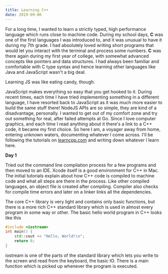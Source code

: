 ```yaml
---
title: Learning C++
date: 2019-09-06
---
```


For a long time, I wanted to learn a strictly typed, high performance language which runs close to machine code. During my school days, **C** was one of the first languages<!-- excerpt --> I was introduced to, and it was unusual to have it during my 7th grade. I had absolutely loved writing short programs that would let you interact with the terminal and process some numbers. **C** was there again during my first year of college, with somewhat advanced concepts like pointers and data structures. I had always been familiar and comfortable with C type syntax and hence learning other languages like Java and JavaScript wasn't a big deal.

Learning JS was like eating candy, though.

JavaScript makes everything so easy that you get hooked to it. During recent times, each time I have tried implementing something in a different language, I have resorted back to JavaScript as it was much more easier to build the same stuff there! NodeJS APIs are so simple, they are kind of a disadvantage, personally. I wanted to get out of my comfort zone and try out something for real, after failed attempts at Go. Since I love computer graphics, and each time I read anything about it there's a link to a C++ code, it became my first choice. So here I am, a voyager away from home, entering unknown waters, documenting whatever I come across. I'll be following the tutorials on [learncpp.com](https://learncpp.com) and writing down whatever I learn here.

**Day 1**

Tried out the command line compilation process for a few programs and then moved to an IDE. Xcode itself is a good environment for C++ in Mac. The initial tutorials explain about how C++ code is compiled to machine code and what all steps are there in the process. Like other compiled languages, an object file is created after compiling. Compiler also checks for compile time errors and later on a linker links all the dependencies.

The core C++ library is very light and contains only basic functions, but there is a more rich C++ standard library which is used in almost every program in some way or other. The basic hello world program in C++ looks like this

```cpp
#include <iostream>
int main() {
    std::cout << "Hello, World!\n";
    return 0;
}
```

iostream is one of the parts of the standard library which lets you write to the screen and read from the keyboard, the basic IO. There is a main function which is picked up whenever the program is executed.
